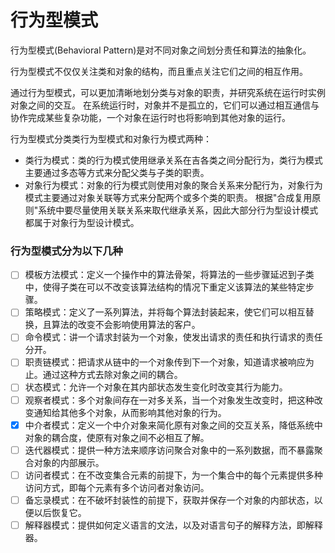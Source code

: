 # 行为型模式

行为型模式(Behavioral Pattern)是对不同对象之间划分责任和算法的抽象化。

行为型模式不仅仅关注类和对象的结构，而且重点关注它们之间的相互作用。

通过行为型模式，可以更加清晰地划分类与对象的职责，并研究系统在运行时实例对象之间的交互。 在系统运行时，对象并不是孤立的，它们可以通过相互通信与协作完成某些复杂功能，一个对象在运行时也将影响到其他对象的运行。

行为型模式分类类行为型模式和对象行为模式两种：

- 类行为模式：类的行为模式使用继承关系在吉各类之间分配行为，类行为模式主要通过多态等方式来分配父类与子类的职责。
- 对象行为模式：对象的行为模式则使用对象的聚合关系来分配行为，对象行为模式主要通过对象关联等方式来分配两个或多个类的职责。 根据"合成复用原则"系统中要尽量使用关联关系来取代继承关系，因此大部分行为型设计模式都属于对象行为型设计模式。

### 行为型模式分为以下几种

- [ ] 模板方法模式：定义一个操作中的算法骨架，将算法的一些步骤延迟到子类中，使得子类在可以不改变该算法结构的情况下重定义该算法的某些特定步骤。
- [ ] 策略模式：定义了一系列算法，并将每个算法封装起来，使它们可以相互替换，且算法的改变不会影响使用算法的客户。
- [ ] 命令模式：讲一个请求封装为一个对象，使发出请求的责任和执行请求的责任分开。
- [ ] 职责链模式：把请求从链中的一个对象传到下一个对象，知道请求被响应为止。通过这种方式去除对象之间的耦合。
- [ ] 状态模式：允许一个对象在其内部状态发生变化时改变其行为能力。
- [ ] 观察者模式：多个对象间存在一对多关系，当一个对象发生改变时，把这种改变通知给其他多个对象，从而影响其他对象的行为。
- [x] 中介者模式：定义一个中介对象来简化原有对象之间的交互关系，降低系统中对象的耦合度，使原有对象之间不必相互了解。
- [ ] 迭代器模式：提供一种方法来顺序访问聚合对象中的一系列数据，而不暴露聚合对象的内部展示。
- [ ] 访问者模式：在不改变集合元素的前提下，为一个集合中的每个元素提供多种访问方式，即每个元素有多个访问者对象访问。
- [ ] 备忘录模式：在不破坏封装性的前提下，获取并保存一个对象的内部状态，以便以后恢复它。
- [ ] 解释器模式：提供如何定义语言的文法，以及对语言句子的解释方法，即解释器。